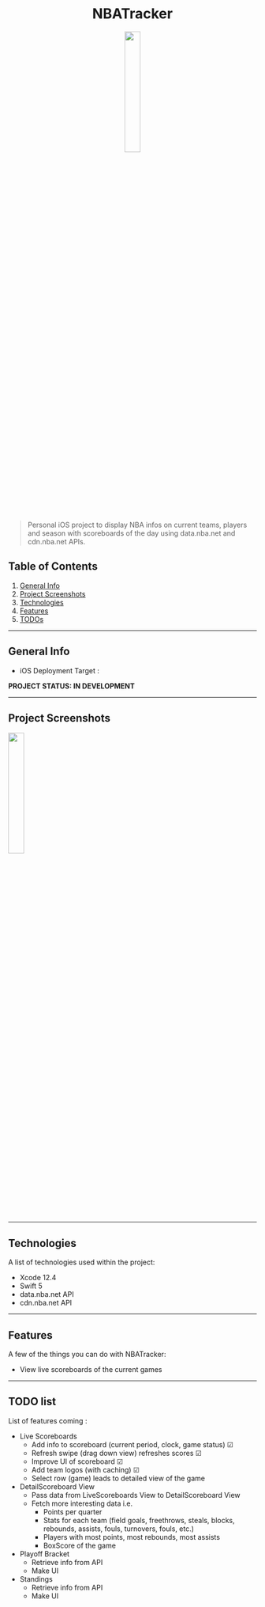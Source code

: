 <h1 align="center"> NBATracker </h1>

<p align="center">
<img src="https://user-images.githubusercontent.com/43909779/117497566-a96d0d80-af46-11eb-98c9-ea40b04f3beb.png" width="25%" height="25%">
</p>

> Personal iOS project to display NBA infos on current teams, players and season with scoreboards of the day using data.nba.net and cdn.nba.net APIs.

## Table of Contents
1. [General Info](#general-info)
2. [Project Screenshots](#project-screenshots)
3. [Technologies](#technologies)
4. [Features](#features)
5. [TODOs](#todo-list)

<hr>

## General Info

* iOS Deployment Target :

**PROJECT STATUS: IN DEVELOPMENT**

<hr>

## Project Screenshots
<img src="https://user-images.githubusercontent.com/43909779/117401180-14303180-aed2-11eb-8b01-dbb12a718c23.png" width="25%" height="25%">
<hr>

## Technologies
A list of technologies used within the project:
* Xcode 12.4
* Swift 5
* data.nba.net API
* cdn.nba.net API

<hr>

## Features

A few of the things you can do with NBATracker:

* View live scoreboards of the current games

<hr>

## TODO list

List of features coming :

- Live Scoreboards
  - Add info to scoreboard (current period, clock, game status) &#9745;
  - Refresh swipe (drag down view) refreshes scores &#9745;
  - Improve UI of scoreboard &#9745;
  - Add team logos (with caching) &#9745;
  - Select row (game) leads to detailed view of the game
- DetailScoreboard View
  - Pass data from LiveScoreboards View to DetailScoreboard View
  - Fetch more interesting data i.e.
    - Points per quarter
    - Stats for each team (field goals, freethrows, steals, blocks, rebounds, assists, fouls, turnovers, fouls, etc.)
    - Players with most points, most rebounds, most assists
    - BoxScore of the game
- Playoff Bracket
  - Retrieve info from API
  - Make UI
- Standings
  - Retrieve info from API
  - Make UI
